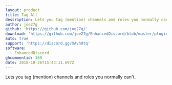 ```yaml
---
layout: product
title: Tag All
description: Lets you tag (mention) channels and roles you normally can't.
author: joe27g
github: 'https://github.com/joe27g/'
download: 'https://github.com/joe27g/EnhancedDiscord/blob/master/plugins/tag_all.js'
auto: true
support: 'https://discord.gg/XAvh9tq'
software:
  - EnhancedDiscord
ghcommentid: 169
date: 2018-10-26T15:43:11.697Z
---
```

Lets you tag (mention) channels and roles you normally can't.